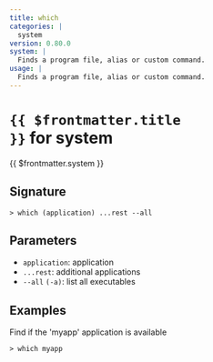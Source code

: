 ```yaml
---
title: which
categories: |
  system
version: 0.80.0
system: |
  Finds a program file, alias or custom command.
usage: |
  Finds a program file, alias or custom command.
---
```


# <code>{{ $frontmatter.title }}</code> for system

<div class='command-title'>{{ $frontmatter.system }}</div>

## Signature

```> which (application) ...rest --all```

## Parameters

 -  `application`: application
 -  `...rest`: additional applications
 -  `--all` `(-a)`: list all executables

## Examples

Find if the 'myapp' application is available
```shell
> which myapp

```
